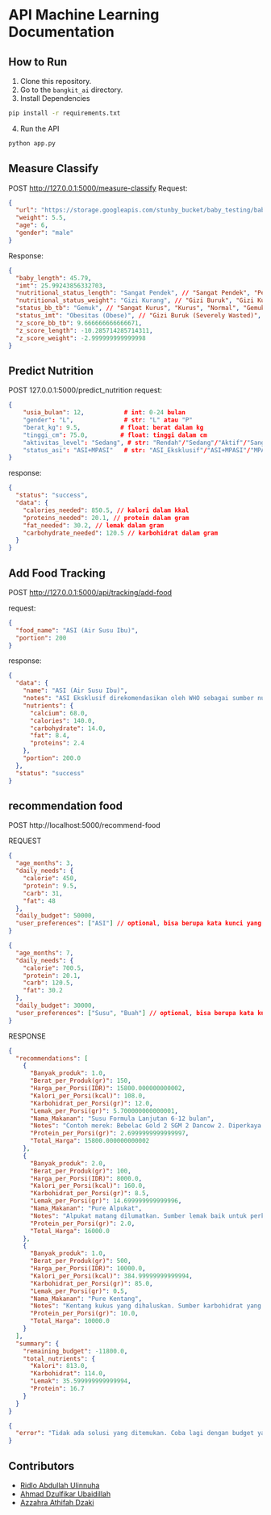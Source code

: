 # API Machine Learning Documentation

## How to Run

1. Clone this repository.
2. Go to the `bangkit_ai` directory.
3. Install Dependencies
```bash
pip install -r requirements.txt
```
4. Run the API
```bash
python app.py
```

## Measure Classify

POST http://127.0.0.1:5000/measure-classify
Request:

```json
{
  "url": "https://storage.googleapis.com/stunby_bucket/baby_testing/baby_3.jpeg",
  "weight": 5.5,
  "age": 6,
  "gender": "male"
}
```

Response:

```json
{
  "baby_length": 45.79,
  "imt": 25.99243856332703,
  "nutritional_status_length": "Sangat Pendek", // "Sangat Pendek", "Pendek", "Normal", "Tinggi", "Tidak Diketahui"
  "nutritional_status_weight": "Gizi Kurang", // "Gizi Buruk", "Gizi Kurang", "Gizi Baik", "Gizi Lebih", "Kategori Tidak DIketahui"
  "status_bb_tb": "Gemuk", // "Sangat Kurus", "Kurus", "Normal", "Gemuk", "Kategori Tidak Diketahui"
  "status_imt": "Obesitas (Obese)", // "Gizi Buruk (Severely Wasted)", "Gizi Kurang (Wasted)", "Gizi Baik (Normal)", "Berisiko Gizi Lebih (Possible Risk of Overweight)", "Gizi Lebih (Overweight)", "Obesitas (Obese)", "Kategori Tidak Diketahui"
  "z_score_bb_tb": 9.666666666666671,
  "z_score_length": -10.285714285714311,
  "z_score_weight": -2.999999999999998
}
```

## Predict Nutrition

POST 127.0.0.1:5000/predict_nutrition
request:

```json
{
    "usia_bulan": 12,           # int: 0-24 bulan
    "gender": "L",              # str: "L" atau "P"
    "berat_kg": 9.5,           # float: berat dalam kg
    "tinggi_cm": 75.0,         # float: tinggi dalam cm
    "aktivitas_level": "Sedang", # str: "Rendah"/"Sedang"/"Aktif"/"Sangat_Aktif"
    "status_asi": "ASI+MPASI"   # str: "ASI_Eksklusif"/"ASI+MPASI"/"MPASI"
}
```

response:

```json
{
  "status": "success",
  "data": {
    "calories_needed": 850.5, // kalori dalam kkal
    "proteins_needed": 20.1, // protein dalam gram
    "fat_needed": 30.2, // lemak dalam gram
    "carbohydrate_needed": 120.5 // karbohidrat dalam gram
  }
}
```

## Add Food Tracking

POST http://127.0.0.1:5000/api/tracking/add-food

request:

```json
{
  "food_name": "ASI (Air Susu Ibu)",
  "portion": 200
}
```

response:

```json
{
  "data": {
    "name": "ASI (Air Susu Ibu)",
    "notes": "ASI Eksklusif direkomendasikan oleh WHO sebagai sumber nutrisi eksklusif.",
    "nutrients": {
      "calcium": 68.0,
      "calories": 140.0,
      "carbohydrate": 14.0,
      "fat": 8.4,
      "proteins": 2.4
    },
    "portion": 200.0
  },
  "status": "success"
}
```

## recommendation food

POST http://localhost:5000/recommend-food

REQUEST

```json
{
  "age_months": 3,
  "daily_needs": {
    "calorie": 450,
    "protein": 9.5,
    "carb": 31,
    "fat": 48
  },
  "daily_budget": 50000,
  "user_preferences": ["ASI"] // optional, bisa berupa kata kunci yang diinginkan
}
```

```json
{
  "age_months": 7,
  "daily_needs": {
    "calorie": 700.5,
    "protein": 20.1,
    "carb": 120.5,
    "fat": 30.2
  },
  "daily_budget": 30000,
  "user_preferences": ["Susu", "Buah"] // optional, bisa berupa kata kunci yang diinginkan
}
```

RESPONSE

```json
{
  "recommendations": [
    {
      "Banyak_produk": 1.0,
      "Berat_per_Produk(gr)": 150,
      "Harga_per_Porsi(IDR)": 15800.000000000002,
      "Kalori_per_Porsi(kcal)": 108.0,
      "Karbohidrat_per_Porsi(gr)": 12.0,
      "Lemak_per_Porsi(gr)": 5.700000000000001,
      "Nama_Makanan": "Susu Formula Lanjutan 6-12 bulan",
      "Notes": "Contoh merek: Bebelac Gold 2 SGM 2 Dancow 2. Diperkaya dengan zat besi dan vitamin esensial.",
      "Protein_per_Porsi(gr)": 2.6999999999999997,
      "Total_Harga": 15800.000000000002
    },
    {
      "Banyak_produk": 2.0,
      "Berat_per_Produk(gr)": 100,
      "Harga_per_Porsi(IDR)": 8000.0,
      "Kalori_per_Porsi(kcal)": 160.0,
      "Karbohidrat_per_Porsi(gr)": 8.5,
      "Lemak_per_Porsi(gr)": 14.699999999999996,
      "Nama_Makanan": "Pure Alpukat",
      "Notes": "Alpukat matang dilumatkan. Sumber lemak baik untuk perkembangan otak bayi.",
      "Protein_per_Porsi(gr)": 2.0,
      "Total_Harga": 16000.0
    },
    {
      "Banyak_produk": 1.0,
      "Berat_per_Produk(gr)": 500,
      "Harga_per_Porsi(IDR)": 10000.0,
      "Kalori_per_Porsi(kcal)": 384.99999999999994,
      "Karbohidrat_per_Porsi(gr)": 85.0,
      "Lemak_per_Porsi(gr)": 0.5,
      "Nama_Makanan": "Pure Kentang",
      "Notes": "Kentang kukus yang dihaluskan. Sumber karbohidrat yang baik.",
      "Protein_per_Porsi(gr)": 10.0,
      "Total_Harga": 10000.0
    }
  ],
  "summary": {
    "remaining_budget": -11800.0,
    "total_nutrients": {
      "Kalori": 813.0,
      "Karbohidrat": 114.0,
      "Lemak": 35.599999999999994,
      "Protein": 16.7
    }
  }
}
```

```json
{
  "error": "Tidak ada solusi yang ditemukan. Coba lagi dengan budget yang lebih tinggi."
}
```

## Contributors
- [Ridlo Abdullah Ulinnuha](https://github.com/Ridlo543)
- [Ahmad Dzulfikar Ubaidillah](https://github.com/dzulfikarubaid)
- [Azzahra Athifah Dzaki](https://github.com/AzzahraDzaki)